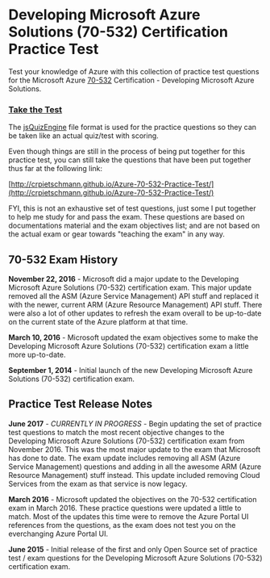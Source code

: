 # Developing Microsoft Azure Solutions (70-532) Certification Practice Test

Test your knowledge of Azure with this collection of practice test questions for the Microsoft Azure [70-532](https://www.microsoft.com/learning/en-us/exam-70-532.aspx) Certification - Developing Microsoft Azure Solutions.

### [Take the Test](http://crpietschmann.github.io/Azure-70-532-Practice-Test/)

The [jsQuizEngine](https://github.com/crpietschmann/jsQuizEngine) file format is used for the practice questions so they can be taken like an actual quiz/test with scoring.

Even though things are still in the process of being put together for this practice test, you can still take the questions that have been put together thus far at the following link:

[http://crpietschmann.github.io/Azure-70-532-Practice-Test/](http://crpietschmann.github.io/Azure-70-532-Practice-Test/)

FYI, this is not an exhaustive set of test questions, just some I put together to help me study for and pass the exam. These questions are based on documentations material and the exam objectives list; and are not based on the actual exam or gear towards "teaching the exam" in any way.

## 70-532 Exam History

**November 22, 2016** - Microsoft did a major update to the Developing Microsoft Azure Solutions (70-532) certification exam. This major update removed all the ASM (Azure Service Management) API stuff and replaced it with the newer, current ARM (Azure Resource Management) API stuff. There were also a lot of other updates to refresh the exam overall to be up-to-date on the current state of the Azure platform at that time.

**March 10, 2016** - Microsoft updated the exam objectives some to make the Developing Microsoft Azure Solutions (70-532) certification exam a little more up-to-date.

**September 1, 2014** - Initial launch of the new Developing Microsoft Azure Solutions (70-532) certification exam.


## Practice Test Release Notes

**June 2017** - *CURRENTLY IN PROGRESS* - Begin updating the set of practice test questions to match the most recent objective changes to the Developing Microsoft Azure Solutions (70-532) certification exam from November 2016. This was the most major update to the exam that Microsoft has done to date. The exam update includes removing all ASM (Azure Service Management) questions and adding in all the awesome ARM (Azure Resource Management) stuff instead. This update included removing Cloud Services from the exam as that service is now legacy.

**March 2016** - Microsoft updated the objectives on the 70-532 certification exam in March 2016. These practice questions were updated a little to match. Most of the updates this time were to remove the Azure Portal UI references from the questions, as the exam does not test you on the everchanging Azure Portal UI.

**June 2015** - Initial release of the first and only Open Source set of practice test / exam questions for the Developing Microsoft Azure Solutions (70-532) certification exam.


